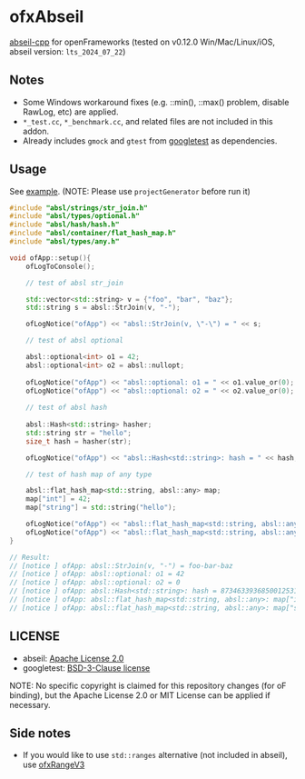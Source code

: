 # ofxAbseil

[abseil-cpp](https://github.com/abseil/abseil-cpp) for openFrameworks (tested on v0.12.0 Win/Mac/Linux/iOS, abseil version: `lts_2024_07_22`)

## Notes

- Some Windows workaround fixes (e.g. ::min(), ::max() problem, disable RawLog, etc) are applied.
- `*_test.cc`, `*_benchmark.cc`, and related files are not included in this addon.
- Already includes `gmock` and `gtest` from [googletest](https://github.com/google/googletest/) as dependencies.

## Usage

See [example](example). (NOTE: Please use `projectGenerator` before run it)

```cpp
#include "absl/strings/str_join.h"
#include "absl/types/optional.h"
#include "absl/hash/hash.h"
#include "absl/container/flat_hash_map.h"
#include "absl/types/any.h"

void ofApp::setup(){
    ofLogToConsole();

    // test of absl str_join

    std::vector<std::string> v = {"foo", "bar", "baz"};
    std::string s = absl::StrJoin(v, "-");

    ofLogNotice("ofApp") << "absl::StrJoin(v, \"-\") = " << s;

    // test of absl optional

    absl::optional<int> o1 = 42;
    absl::optional<int> o2 = absl::nullopt;
    
    ofLogNotice("ofApp") << "absl::optional: o1 = " << o1.value_or(0);
    ofLogNotice("ofApp") << "absl::optional: o2 = " << o2.value_or(0);
    
    // test of absl hash
    
    absl::Hash<std::string> hasher;
    std::string str = "hello";
    size_t hash = hasher(str);

    ofLogNotice("ofApp") << "absl::Hash<std::string>: hash = " << hash;

    // test of hash map of any type

    absl::flat_hash_map<std::string, absl::any> map;
    map["int"] = 42;
    map["string"] = std::string("hello");

    ofLogNotice("ofApp") << "absl::flat_hash_map<std::string, absl::any>: map[\"int\"] = " << absl::any_cast<int>(map["int"]);
    ofLogNotice("ofApp") << "absl::flat_hash_map<std::string, absl::any>: map[\"string\"] = " << absl::any_cast<std::string>(map["string"]);
}

// Result:
// [notice ] ofApp: absl::StrJoin(v, "-") = foo-bar-baz
// [notice ] ofApp: absl::optional: o1 = 42
// [notice ] ofApp: absl::optional: o2 = 0
// [notice ] ofApp: absl::Hash<std::string>: hash = 8734633936850012531
// [notice ] ofApp: absl::flat_hash_map<std::string, absl::any>: map["int"] = 42
// [notice ] ofApp: absl::flat_hash_map<std::string, absl::any>: map["string"] = hello
```

## LICENSE

- abseil: [Apache License 2.0](https://github.com/abseil/abseil-cpp/blob/master/LICENSE)
- googletest: [BSD-3-Clause license](https://github.com/google/googletest/blob/main/LICENSE)

NOTE: No specific copyright is claimed for this repository changes (for oF binding), but the Apache License 2.0 or MIT License can be applied if necessary.

## Side notes

- If you would like to use `std::ranges` alternative (not included in abseil), use [ofxRangeV3](https://github.com/funatsufumiya/ofxRangeV3)
